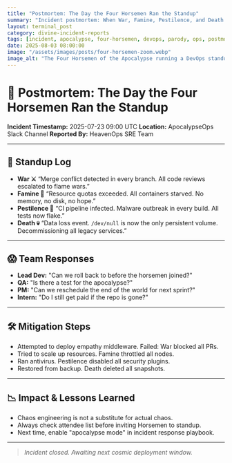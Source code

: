 ```yaml
---
title: "Postmortem: The Day the Four Horsemen Ran the Standup"
summary: "Incident postmortem: When War, Famine, Pestilence, and Death took over the ops standup, chaos reigned and the team scrambled to mitigate the apocalypse."
layout: terminal_post
category: divine-incident-reports
tags: [incident, apocalypse, four-horsemen, devops, parody, ops, postmortem]
date: 2025-08-03 08:00:00
image: "/assets/images/posts/four-horsemen-zoom.webp"
image_alt: "The Four Horsemen of the Apocalypse running a DevOps standup meeting"
---
```


# 🏇 Postmortem: The Day the Four Horsemen Ran the Standup

**Incident Timestamp:** 2025-07-23 09:00 UTC
**Location:** ApocalypseOps Slack Channel
**Reported By:** HeavenOps SRE Team

---

## 📝 Standup Log

- **War ⚔️** “Merge conflict detected in every branch. All code reviews escalated to flame wars.”  
- **Famine 🍞** “Resource quotas exceeded. All containers starved. No memory, no disk, no hope.”  
- **Pestilence 🦠** “CI pipeline infected. Malware outbreak in every build. All tests now flake.”  
- **Death 💀** “Data loss event. `/dev/null` is now the only persistent volume. Decommissioning all legacy services.”  

---

## 😱 Team Responses

- **Lead Dev:** "Can we roll back to before the horsemen joined?"
- **QA:** "Is there a test for the apocalypse?"
- **PM:** "Can we reschedule the end of the world for next sprint?"
- **Intern:** "Do I still get paid if the repo is gone?"

---

## 🛠️ Mitigation Steps

- Attempted to deploy empathy middleware. Failed: War blocked all PRs.
- Tried to scale up resources. Famine throttled all nodes.
- Ran antivirus. Pestilence disabled all security plugins.
- Restored from backup. Death deleted all snapshots.

---

## 📉 Impact & Lessons Learned

- Chaos engineering is not a substitute for actual chaos.
- Always check attendee list before inviting Horsemen to standup.
- Next time, enable "apocalypse mode" in incident response playbook.

---

> *Incident closed. Awaiting next cosmic deployment window.*
